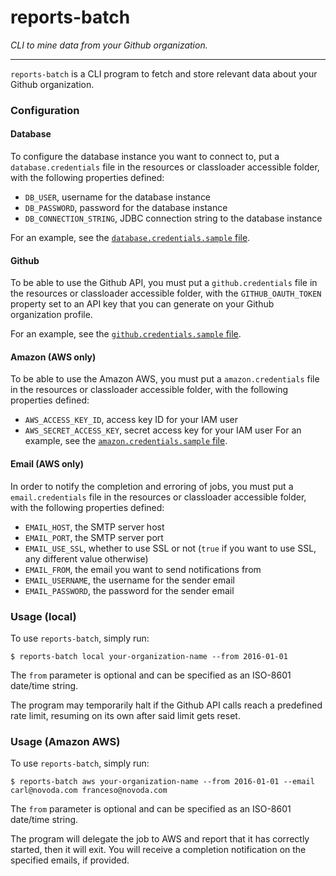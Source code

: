 reports-batch
=============

_CLI to mine data from your Github organization._

-------------

`reports-batch` is a CLI program to fetch and store relevant data about your Github organization.

### Configuration

#### Database

To configure the database instance you want to connect to, put a `database.credentials` file in the resources or classloader accessible folder, with
the following properties defined:

* `DB_USER`, username for the database instance
* `DB_PASSWORD`, password for the database instance
* `DB_CONNECTION_STRING`, JDBC connection string to the database instance

For an example, see the [`database.credentials.sample` file](src/main/resources/database.credentials.sample).

#### Github

To be able to use the Github API, you must put a `github.credentials` file in the resources or classloader accessible folder, with the
`GITHUB_OAUTH_TOKEN` property set to an API key that you can generate on your Github organization profile.

For an example, see the [`github.credentials.sample` file](src/main/resources/github.credentials.sample).

#### Amazon (AWS only)

To be able to use the Amazon AWS, you must put a `amazon.credentials` file in the resources or classloader accessible folder, with the following
properties defined:

* `AWS_ACCESS_KEY_ID`, access key ID for your IAM user
* `AWS_SECRET_ACCESS_KEY`, secret access key for your IAM user
For an example, see the [`amazon.credentials.sample` file](src/main/resources/amazon.credentials.sample).

#### Email (AWS only)

In order to notify the completion and erroring of jobs, you must put a `email.credentials` file in the resources or classloader accessible folder,
with the following properties defined:

* `EMAIL_HOST`, the SMTP server host
* `EMAIL_PORT`, the SMTP server port
* `EMAIL_USE_SSL`, whether to use SSL or not (`true` if you want to use SSL, any different value otherwise)
* `EMAIL_FROM`, the email you want to send notifications from
* `EMAIL_USERNAME`, the username for the sender email
* `EMAIL_PASSWORD`, the password for the sender email

### Usage (local)

To use `reports-batch`, simply run:

```shell
$ reports-batch local your-organization-name --from 2016-01-01
```

The `from` parameter is optional and can be specified as an ISO-8601 date/time string.

The program may temporarily halt if the Github API calls reach a predefined rate limit, resuming on its own after said limit gets reset.


### Usage (Amazon AWS)

To use `reports-batch`, simply run:

```shell
$ reports-batch aws your-organization-name --from 2016-01-01 --email carl@novoda.com franceso@novoda.com
```

The `from` parameter is optional and can be specified as an ISO-8601 date/time string.

The program will delegate the job to AWS and report that it has correctly started, then it will exit. You will receive a completion notification on
the specified emails, if provided.
